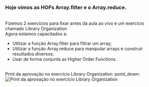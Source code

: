### Hoje vimos as HOFs Array.filter e o Array.reduce.
<br>
Fizemos 2 exercícios para fixar antes da aula ao vivo e um exercício chamado Library Organization
<br>Agora estamos capacitados a:

- Utilizar a função Array.filter para filtrar um array;
- Utilizar a função Array.reduce para manipular arrays e construir resultados diversos;
- Usar de forma conjunta as Higher Order Functions.
<br>
Print da aprovação no exercício Library Organization :point_down:
<br>
<img src="" alt="Print da aprovação no exercício Library Organization">




